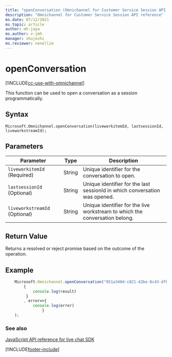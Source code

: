 ```yaml
---
title: "openConversation (Omnichannel for Customer Service Session API reference) | MicrosoftDocs"
description: "Omnichannel for Customer Service Session API reference"
ms.date: 07/12/2021
ms.topic: article
author: mh-jaya
ms.author: v-jmh
manager: shujoshi
ms.reviewer: nenellim
---
```

# openConversation

[!INCLUDE[cc-use-with-omnichannel](../../../../includes/cc-use-with-omnichannel.md)]

This function can be used to open a conversation as a session programmatically.

## Syntax

`Microsoft.Omnichannel.openConversation(liveworkitemId, lastsessionId, liveworkstreamId);`

## Parameters

| Parameter                  | Type   | Description |
| ---------------------------| -----  | ----------- |
| `liveworkitemId` (Required)  | String | Unique identifier for the conversation to open.   |
| `lastsessionId` (Optional)   | String | Unique identifier for the last sessionId in which conversation was opened.    |
| `liveworkstreamId` (Optional)| String | Unique identifier for the live workstream to which the conversation belong.   |

## Return Value

Returns a resolved or reject promise based on the outcome of the operation. 

## Example

```javascript
    Microsoft.Omnichannel.openConversation("051a340d-c821-42be-8c43-dfb42c4da821", "63e6b672-c1cc-4ba9-86d5-aea818e73092", "9e20ced1-7c81-eb11-a812-000d3a9c25eb").then(result=>
        { 
            console.log(result) 
         } 
        , error=>{ 
            console.log(error) 
                } 
    );
```
 
### See also

[JavaScript API reference for live chat SDK](../../omnichannel-reference.md)


[!INCLUDE[footer-include](../../../../includes/footer-banner.md)]
